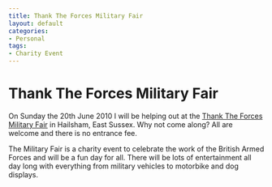 ```yaml
---
title: Thank The Forces Military Fair
layout: default
categories:
- Personal
tags:
- Charity Event
---
```

# Thank The Forces Military Fair

On Sunday the 20th June 2010 I will be helping out at the [Thank The Forces Military Fair][1] in Hailsham, East Sussex. Why not come along? All are welcome and there is no entrance fee.

 [1]: http://www.thanktheforces.org.uk "Thank The Forces"

The Military Fair is a charity event to celebrate the work of the British Armed Forces and will be a fun day for all. There will be lots of entertainment all day long with everything from military vehicles to motorbike and dog displays.